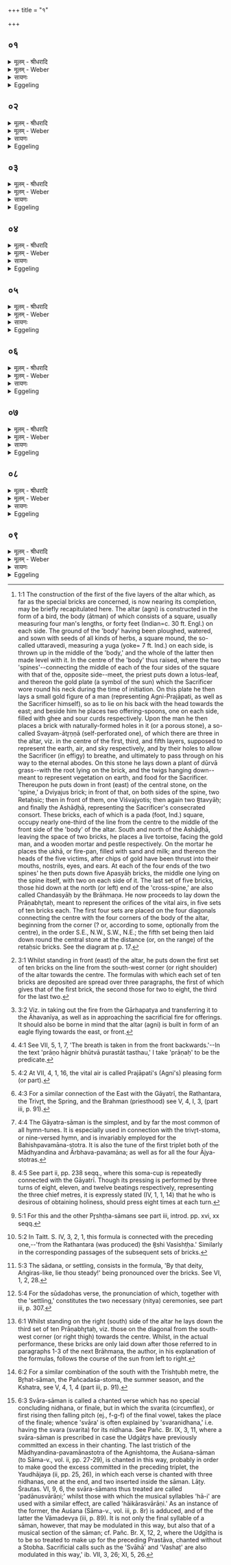+++
title = "१"

+++


## ०१
<details><summary>मूलम् - श्रीधरादि</summary>

प्राणभृ᳘त ऽउ᳘पदधाति॥  
प्राणा वै᳘ प्राणभृ᳘तः प्राणा᳘ने᳘वैतदु᳘पदधाति ताः᳘ प्रथमा᳘यां चि᳘ता ऽउ᳘पदधाति पूर्वार्ध᳘ ऽए᳘षो ऽग्नेर्य᳘त्प्रथमा चि᳘तिः पुर᳘स्तात्त᳘त्प्राणा᳘न्दधाति त᳘स्मादिमे᳘ पुर᳘स्तात्प्राणाः[[!!]]॥
</details>

<details><summary>मूलम् - Weber</summary>

प्राणभृ᳘त उ᳘पदधाति॥  
प्राणा वै᳘ प्राणभृ᳘तः प्राणा᳘नेवैतदु᳘पदधाति ताः᳘ प्रथमा᳘यां चि᳘ता उ᳘पदधाति पूर्वार्ध᳘ एॗषो ऽग्नेर्य᳘त्प्रथमा चि᳘तिः पुर᳘स्तात्त᳘त्प्राणा᳘न्दधाति त᳘स्मादिमे᳘ पुर᳘स्तात्प्राणाः᳟॥
</details>

<details><summary>सायणः</summary>

…
</details>

<details><summary>Eggeling</summary>

1. He lays down the Prāṇabhr̥taḥ (breath-holders) [^egg_34]: now, the Prāṇabhr̥taḥ being--the vital

[^egg_34]: 1:1 The construction of the first of the five layers of the altar which, as far as the special bricks are concerned, is now nearing its completion, may be briefly recapitulated here. The altar (agni) is constructed in the form of a bird, the body (ātman) of which consists of a square, usually measuring four man's lengths, or forty feet (Indian=c. 30 ft. Engl.) on each side. The ground of the 'body' having been ploughed, watered, and sown with seeds of all kinds of herbs, a square mound, the so-called uttaravedi, measuring a yuga (yoke= 7 ft. Ind.) on each side, is thrown up in the middle of the 'body,' and the whole of the latter then made level with it. In the centre of the 'body' thus raised, where the two 'spines'--connecting the middle of each of the four sides of the square with that of the, opposite side--meet, the priest puts down a lotus-leaf, and thereon the gold plate (a symbol of the sun) which the Sacrificer wore round his neck during the time of initiation. On this plate he then lays a small gold figure of a man (representing Agni-Prajāpati, as well as the Sacrificer himself), so as to lie on his back with the head towards the east; and beside him he places two offering-spoons, one on each side, filled with ghee and sour curds  respectively. Upon the man he then places a brick with naturally-formed holes in it (or a porous stone), a so-called Svayam-ātr̥ṇṇā (self-perforated one), of which there are three in the altar, viz. in the centre of the first, third, and fifth layers, supposed to represent the earth, air, and sky respectively, and by their holes to allow the Sacrificer (in effigy) to breathe, and ultimately to pass through on his way to the eternal abodes. On this stone he lays down a plant of dūrvā grass--with the root lying on the brick, and the twigs hanging down--meant to represent vegetation on earth, and food for the Sacrificer. Thereupon he puts down in front (east) of the central stone, on the 'spine,' a Dviyajus brick; in front of that, on both sides of the spine, two Retaḥsic; then in front of them, one Viśvajyotis; then again two R̥tavyāḥ; and finally the Ashāḍḥā, representing the Sacrificer's consecrated consort. These bricks, each of which is a pada (foot, Ind.) square, occupy nearly one-third of the line from the centre to the middle of the front side of the 'body' of the altar. South and north of the Ashāḍḥā, leaving the space of two bricks, he places a live tortoise, facing the gold man, and a wooden mortar and pestle respectively. On the mortar he places the ukhā, or fire-pan, filled with sand and milk; and thereon the heads of the five victims, after chips of gold have been thrust into their mouths, nostrils, eyes, and ears. At each of the four ends of the two spines' he then puts down five Apasyāḥ bricks, the middle one lying on the spine itself, with two on each side of it. The last set of five bricks, those hid down at the north (or left) end of the 'cross-spine,' are also called Chandasyāḥ by the Brāhmaṇa. He now proceeds to lay down the Prāṇabhr̥taḥ, meant to represent the orifices of the vital airs, in five sets of ten bricks each. The first four sets are placed on the four diagonals connecting the centre with the four corners of the body of the altar, beginning from the corner (? or, according to some, optionally from the centre), in the order S.E., N.W., S.W., N.E.; the fifth set being then laid down round the central stone at the distance (or, on the range) of the retaḥsic bricks. See the diagram at p. 17.

airs, it is the vital airs he thereby bestows upon (Agni). He lays them down in the first layer;--that which is the first layer is the forepart (ground-part) of Agni: it is thus in front that he puts (into Agni) the vital airs, whence there are (in creatures) these (orifices of the) vital airs in front.
</details>

## ०२
<details><summary>मूलम् - श्रीधरादि</summary>

(स्ता) ता द᳘शदशो᳘पदधाति॥  
द᳘श वै᳘ प्राणा य᳘दु वा ऽअ᳘पि बहुकृ᳘त्वो द᳘श-दश द᳘शैव तृत्प᳘ञ्चकृ᳘त्वो द᳘शदशो᳘पदधाति प᳘ञ्च वा᳘ ऽएता᳘न्पशूनु᳘पदधाति द᳘शदश वा ऽए᳘कैकस्मिन्पशौ᳘ प्राणास्त᳘देषु स᳘र्व्वेषु प्राणा᳘न्दधात्य᳘नन्तर्हिताः पशु᳘भ्य ऽउ᳘पदधात्य᳘नन्तर्हितांस्त᳘त्पशु᳘भ्यः प्राणा᳘न्दधाति सर्व्व᳘त ऽउ᳘पदधाति सर्व्व᳘त ऽए᳘वैष्वेत᳘त्प्राणा᳘न्दधाति॥
</details>

<details><summary>मूलम् - Weber</summary>

ता द᳘श-दशो᳘पदधाति॥  
द᳘श वै᳘ प्राणा य᳘दु वा अ᳘पि बहु कृ᳘त्वो द᳘श-दश द᳘शैव तृत्प᳘ञ्च कृ᳘त्वो द᳘श-दशो᳘पदधाति प᳘ञ्च वा᳘ एता᳘न्पशूनु᳘पदधाति द᳘श-दश वा ए᳘कैकस्मिन्पशौ᳘ प्राणास्तदेषु स᳘र्वेषु प्राणा᳘न्दधात्य᳘नन्तर्हिताः पशु᳘भ्य उ᳘पदधात्य᳘नन्तर्हितांस्त᳘त्पशु᳘भ्यः प्राणा᳘न्दधाति सर्व᳘त उ᳘पदधाति सर्व᳘त एॗवैष्वेत᳘त्प्राणा᳘न्दधाति॥
</details>

<details><summary>सायणः</summary>

…
</details>

<details><summary>Eggeling</summary>

2. He lays them down by ten and ten, for there are ten vital airs; and even though 'ten-ten' may mean many, times, here they mean only ten. Five times he puts on ten (bricks) each time; for it is those five (kinds of sacrificial) animals he bestows, and there are ten vital airs in each .animal: upon all of them he thus bestows the vital airs. He lays down (the bricks) so as not to be separated from the animals: he thus bestows vital airs not separated from the animals. He lays them down on every side: on every side he thus bestows on them (orifices of) the vital airs.
</details>

## ०३
<details><summary>मूलम् - श्रीधरादि</summary>

य᳘द्वेव᳘ प्राणभृ᳘त ऽउपद᳘धाति॥  
प्रजा᳘पतेर्वि᳘स्रस्तात्प्राणा ऽउ᳘दक्रामन्देव᳘ता भूत्वा ता᳘नब्रवीदु᳘प मे᳘त प्र᳘ति म ऽएत᳘द्धत्त ये᳘न मे यूय᳘मुद᳘क्रमिष्टे᳘ति स वै तद᳘न्नᳫँ᳭ सृजस्व य᳘त्ते व्वयं प᳘श्यन्त ऽउपव᳘सामे᳘ति ते वा᳘ ऽउभ᳘ये सृजामहा ऽइ᳘ति तथे᳘ति ते᳘ प्राणा᳘श्च प्रजा᳘पतिश्चैतद᳘न्नमसृजन्तैताः᳘ प्राणभृ᳘तः॥
</details>

<details><summary>मूलम् - Weber</summary>

य᳘द्वेव᳘ प्राणभृ᳘त उपद᳘धाति॥  
प्रजा᳘पतेर्वि᳘स्रस्तात्प्राणा उ᳘दक्रामन्देव᳘ता भूत्वा ता᳘नब्रवीदु᳘प मे᳘त प्र᳘ति म एत᳘द्धत्त ये᳘न मे यूय᳘मुद᳘क्रमिष्टे᳘ति स वै तद᳘न्नᳫं सृजस्व य᳘त्ते वयम् प᳘श्यन्त उपव᳘सामे᳘ति ते वा᳘ उभ᳘ये सृजामहा इ᳘ति तथे᳘ति ते᳘ प्राणा᳘श्च प्रजा᳘पतिश्चैतद᳘न्नमसृजन्तैताः᳘ प्राणभृ᳘तः॥
</details>

<details><summary>सायणः</summary>

…
</details>

<details><summary>Eggeling</summary>

3. And again why he lays down the Prāṇabhr̥taḥ. From Prajāpati, when relaxed (by producing creatures), the vital airs departed. To them, having become deities, he spake, 'Come ye to me, return ye unto me that wherewith ye have gone out of me!'--'Well then, create thou that food which we will await here looking on!'--'Well then, let us both create!'--'So be it!'--So both the final airs and Prajāpati created that food, these Prāṇabhr̥t (bricks).
</details>

## ०४
<details><summary>मूलम् - श्रीधरादि</summary>

स᳘ पुर᳘स्तादुपदधाति[[!!]]॥  
(त्य) अयं᳘ पुरो भु᳘व ऽइ᳘त्यग्निर्वै᳘ पुरस्तद्यत्तमा᳘ह पुर ऽइ᳘ति प्रा᳘ञ्च᳘ᳫँ᳘ ह्यग्नि᳘मुद्ध᳘रन्ति प्रा᳘ञ्चमुपच᳘रन्त्य᳘थ यद्भु᳘व ऽइत्या᳘हाग्निर्वै भु᳘वो ऽग्ने᳘र्हीदᳫँ᳭ स᳘र्व्वं भ᳘वति प्राणो᳘ हाग्नि᳘र्भूत्वा᳘ पुर᳘स्तात्तस्थौ त᳘देव त᳘द्रूपमु᳘पदधाति॥
</details>

<details><summary>मूलम् - Weber</summary>

स᳘ पुर᳘स्तादु᳘पदधाति॥  
अय᳘म् पुरो भु᳘व इ᳘त्यग्निर्वै᳘ पुरस्तद्यत्तमा᳘ह पुर इ᳘ति प्रा᳘ञ्चᳫं ह्य᳘ग्नि᳘मुद्ध᳘रन्ति प्रा᳘ञ्चमुपच᳘रन्त्य᳘थ यद्भु᳘व इत्या᳘हाग्निर्वै भु᳘वो ऽग्नेॗर्हीदᳫं स᳘र्वम् भ᳘वति प्राणो᳘ हाग्नि᳘र्भूत्वा᳘ पुर᳘स्तात्तस्थौ त᳘देव त᳘द्रूपमु᳘पदधाति॥
</details>

<details><summary>सायणः</summary>

…
</details>

<details><summary>Eggeling</summary>

4. In front (of the altar) he lays down (ten bricks [^egg_35],--the first) with (Vāj. S. XIII, 54), 'This one in front, the Existent,'--in front, doubtless, is Agni; and as to why he speaks of him (as being) 'in front,' it is because they take out the fire (from the Gārhapatya) towards the front, and attend on Agni towards the front [^egg_36]. And as to why he says 'the

[^egg_35]: 3:1 Whilst standing in front (east) of the altar, he puts down the first set of ten bricks on the line from the south-west corner (or right shoulder) of the altar towards the centre. The formulas with which each set of ten bricks are deposited are spread over three paragraphs, the first of which gives that of the first brick, the second those for two to eight, the third for the last two.

[^egg_36]: 3:2 Viz. in taking out the fire from the Gārhapatya and transferring  it to the Āhavanīya, as well as in approaching the sacrificial fire for offerings. It should also be borne in mind that the altar (agni) is built in form of an eagle flying towards the east, or front.

existent (bhuva),' Agni is indeed the existent, for it is through Agni that everything exists (bhū) here. Agni, indeed, having become the breath, remained in front [^egg_37]: it is that very form [^egg_38] he now bestows (on Agni).

[^egg_37]: 4:1 See VII, 5, 1, 7, 'The breath is taken in from the front backwards.'--In the text 'prāṇo hāgnir bhūtvā purastāt tasthau,' I take 'prāṇaḥ' to be the predicate.

[^egg_38]: 4:2 At VII, 4, 1, 16, the vital air is called Prajāpati's (Agni's) pleasing form (or part).
</details>

## ०५
<details><summary>मूलम् - श्रीधरादि</summary>

त᳘स्य प्राणो᳘ भौवायन ऽइ᳘ति॥  
प्राणं त᳘स्माद्रूपा᳘दग्नेर्नि᳘रमिमीत व्वसन्तः᳘ प्राणायन ऽइ᳘ति व्वसन्त᳘मृतुं᳘ प्राणान्नि᳘रमिमीत गायत्री᳘ व्वासन्ती᳘ति गायत्रीं छ᳘न्दो व्वसन्ता᳘दृतोर्नि᳘रमिमीत गायत्र्यै᳘ गायत्रमि᳘ति गायत्र्यै छ᳘न्दसो गायत्रᳫँ᳭ सा᳘म नि᳘रमिमीत गायत्रा᳘दुपाᳫँ᳭शुरि᳘ति गायत्रात्सा᳘म्न ऽउपाᳫँ᳭शुं ग्र᳘हं नि᳘रमिमीतोपाᳫँ᳭शो᳘स्त्रिव्वृदि᳘त्युपाᳫँ᳭शोर्ग्र᳘हात्त्रिव्वृ᳘तᳫँ᳭ स्तो᳘मं नि᳘रमिमीत त्रिव्वृ᳘तो रथन्तरमि᳘ति त्रिव्वृ᳘तः स्तो᳘माद्रथन्तरं᳘ पृष्ठं नि᳘रमिमीत॥
</details>

<details><summary>मूलम् - Weber</summary>

त᳘स्य प्राणो᳘ भौवायन इ᳘ति॥  
प्राणं त᳘स्माद्रूपा᳘दग्नेर्नि᳘रमिमीत वसन्तः᳘ प्राणायन इ᳘ति वसन्त᳘मृतु᳘म् प्राणान्नि᳘रमिमीत गायत्री᳘ वासन्ती᳘ति गायत्रीं छ᳘न्दो वसन्ता᳘दृतोर्नि᳘रमिमीत गायत्र्यै᳘ गायत्रमि᳘ति गायत्र्यै छ᳘न्दसो गायत्रᳫं सा᳘म नि᳘रमिमीत गायत्रा᳘दुपांशुरि᳘ति गायत्रात्सा᳘म्न उपांशुं ग्र᳘हं नि᳘रमिमीतोपांशो᳘स्त्रिवृदि᳘त्युपांशोर्ग्र᳘हात्त्रिवृ᳘तᳫं स्तो᳘मं नि᳘रमिमीत त्रिवृ᳘तो रथन्तरमि᳘ति त्रिवृ᳘त स्तो᳘माद्रथन्तर᳘म् पृष्ठं नि᳘रमिमीत॥
</details>

<details><summary>सायणः</summary>

…
</details>

<details><summary>Eggeling</summary>

5. [The others with], 'His, the Existent's son, the Breath,'--from out of that form, fire, he (Prajāpati) fashioned the breath;--'Spring, the son of the breath,'--from out of the breath he fashioned the spring-season [^egg_39];--'The Gāyatrī, the daughter of the Spring,'--from out of the spring-season he fashioned the Gāyatrī metre;--'From the Gāyatrī the Gāyatra,'--from out of the Gāyatrī metre he fashioned the Gāyatra [^egg_40] hymn-tune;--'From the Gāyatra the Upāṁśu,'--from out of the Gāyatra hymn-tune he fashioned the Upāṁśu-graha [^egg_41];--

[^egg_39]: 4:3 For a similar connection of the East with the Gāyatrī, the Rathantara, the Trivr̥t, the Spring, and the Brahman (priesthood) see V, 4, I, 3, (part iii, p. 91).

[^egg_40]: 4:4 The Gāyatra-sāman is the simplest, and by far the most common of all hymn-tunes. It is especially used in connection with the trivr̥t-stoma, or nine-versed hymn, and is invariably employed for the Bahishpavamāna-stotra. It is also the tune of the first triplet both of the Mādhyandina and Ārbhava-pavamāna; as well as for all the four Ājya-stotras.

[^egg_41]: 4:5 See part ii, pp. 238 seqq., where this soma-cup is repeatedly connected with the Gāyatrī. Though its pressing is performed by three turns of eight, eleven, and twelve beatings respectively, representing the three chief metres, it is expressly stated (IV, 1, 1, 14)  that he who is desirous of obtaining holiness, should press eight times at each turn.

 'From the Upāṁśu the Trivr̥t,'--from out of the Upāṁśu-graha he fashioned the nine-versed hymn-form;--'From the Trivr̥t the Rathantara,'--from out of the Trivr̥t-stoma he fashioned the Rathantara-pr̥shṭḥa [^egg_42].

[^egg_42]: 5:1 For this and the other Pr̥shṭḥa-sāmans see part iii, introd. pp. xvi, xx seqq.
</details>

## ०६
<details><summary>मूलम् - श्रीधरादि</summary>

व्व᳘सिष्ठ ऽऋ᳘षिरि᳘ति॥  
प्राणो वै व्व᳘सिष्ठ ऽऋ᳘षिर्यद्वै नु श्रे᳘ष्ठस्ते᳘न व्व᳘सिष्ठो᳘ ऽथो यद्व᳘स्तृतमो व्व᳘सति ते᳘नो ऽएव व्व᳘सिष्ठः प्रजा᳘पतिगृहीतया त्वये᳘ति प्रजा᳘पतिसृष्टया त्वये᳘त्येत᳘त्प्राणं᳘ गृह्णामि प्रजा᳘भ्य ऽइ᳘ति प्राणं᳘ पुर᳘स्तात्प्रा᳘पादयत नानो᳘पदधाति ये᳘ नाना कामाः᳘ प्राणे तांस्त᳘द्दधाति सकृ᳘त्सादयत्ये᳘कं त᳘त्प्राणं᳘ करोत्य᳘थ यन्ना᳘ना साद᳘येत्प्राण᳘ᳫँ᳘ ह व्वि᳘च्छिन्द्या᳘त्सैषा᳘ त्रिव्वृदि᳘ष्टका य᳘जुः सा᳘दनᳫँ᳭ सू᳘ददोहास्त᳘त्त्रिव्वृ᳘त्त्रिव्वृ᳘दग्निर्या᳘वानग्निर्या᳘वत्यस्य मा᳘त्रा ता᳘वत्त᳘त्कृत्वो᳘पदधाति॥
</details>

<details><summary>मूलम् - Weber</summary>

व᳘सिष्ठ ऋ᳘षिरि᳘ति॥  
प्राणो वै व᳘सिष्ठ ऋ᳘षिर्यद्वै नु श्रे᳘ष्ठस्ते᳘न व᳘सिष्ठो᳘ ऽथो यद्व᳘स्तृतमो व᳘सति ते᳘नो एव व᳘सिष्ठः प्रजा᳘पतिगृहीतया त्वये᳘ति प्रजा᳘पतिसृष्टया त्वये᳘त्येत᳘त्प्राणं᳘ गृह्णामि प्रजा᳘भ्य इ᳘ति प्राण᳘म् पुर᳘स्तात्प्रा᳘पादयत नानो᳘पदधाति ये᳘ नानाकामाः᳘ प्राणे तांस्त᳘द्दधाति सकृ᳘त्सादयत्ये᳘कं त᳘त्प्राणं᳘ करोत्य᳘थ यन्ना᳘ना साद᳘येत्प्राणᳫं ह वि᳘छिन्द्याॗत्सैषा᳘ त्रिवृदि᳘ष्टका य᳘जुः सा᳘दनᳫं सू᳘ददोहास्त᳘त्त्रिवृ᳘त्त्रिवृ᳘दग्निर्या᳘वानग्निर्या᳘वत्यस्य मा᳘त्रा ता᳘वत्त᳘त्कृत्वो᳘पदधाति॥
</details>

<details><summary>सायणः</summary>

…
</details>

<details><summary>Eggeling</summary>

6. 'The R̥shi Vasishṭḥa [^egg_43],'--the R̥shi Vasishṭḥa, doubtless, is the breath: inasmuch as it is the chief (thing) therefore it is Vasishṭḥa (the most excellent); or inasmuch as it abides (with living beings) as the best abider (vastr̥), therefore also it is Vasishṭḥa.--'By thee, taken by Prajāpati,'--that is, 'by thee, created by Prajāpati,'--'I take breath for my descendants (and people)!'--therewith he introduced the breath from the front. Separately he lays down (these ten bricks): what separate desires there are in the breath, those he thereby lays into it. Only once he settles them [^egg_44]: he thereby makes it one breath; but were he to settle them each separately, he assuredly would cut the' breath asunder. This brick is trivr̥t (threefold): the formula, the settling, and the sūdadohas [^egg_45], that is threefold, and threefold is Agni,--as great as

[^egg_43]: 5:2 In Taitt. S. IV, 3, 2, 1, this formula is connected with the preceding one,--'from the Rathantara (was produced) the R̥shi Vasishṭḥa.' Similarly in the corresponding passages of the subsequent sets of bricks.

[^egg_44]: 5:3 The sādana, or settling, consists in the formula, 'By that deity, Aṅgiras-like, lie thou steady!' being pronounced over the bricks. See VI, 1, 2, 28.

[^egg_45]: 5:4 For the sūdadohas verse, the pronunciation of which, together with the 'settling,' constitutes the two necessary (nitya) ceremonies, see part iii, p. 307.

 Agni is, as great as is his measure, so much he lays down (on the altar) by so dying.
</details>

## ०७
<details><summary>मूलम् - श्रीधरादि</summary>

(त्य᳘) अ᳘थ दक्षिणतः᳘॥  
(तो ऽ) अयं᳘ दक्षिणा᳘ व्विश्व᳘कर्मे᳘त्ययं वै᳘ व्वायु᳘र्व्विश्व᳘कर्मा᳘ यो ऽयं प᳘वत ऽएष᳘ हीदᳫँ᳭ स᳘र्व्वं करो᳘ति तद्यत्तमा᳘ह दक्षिणे᳘ति त᳘स्मादेष᳘ दक्षि᳘णैव भू᳘यिष्ठं व्वाति म᳘नो ह व्वायु᳘र्भूत्वा᳘ दक्षिणत᳘स्तस्थौ त᳘देव त᳘द्रूपमु᳘पदधाति॥ (शतम् ४३००)
</details>

<details><summary>मूलम् - Weber</summary>

अ᳘थ दक्षिणतः᳟॥  
अयं᳘ दक्षिणा᳘ विश्व᳘कर्मे᳘त्ययं वै᳘ वायु᳘र्विश्व᳘कर्माॗ यो ऽयम् प᳘वत एषॗ हीदᳫं स᳘र्वं करो᳘ति तद्यत्तमा᳘ह दक्षिणे᳘ति त᳘स्मादेष᳘ दक्षिॗणैव भू᳘यिष्ठं वाति म᳘नो ह वायु᳘र्भूत्वा᳘ दक्षिणत᳘स्तस्थौ त᳘देव त᳘द्रूपमु᳘पदधाति॥
</details>

<details><summary>सायणः</summary>

…
</details>

<details><summary>Eggeling</summary>

7. And on the right (south) side [^egg_46] with (Vāj. S. XIII, 55), 'This one on the right, the all-worker,'--the all-worker (viśvakarman), doubtless, is this Vāyu (the wind) who blows here, for it is he that makes everything here; and because he speaks of him as (being) 'on the right,' therefore it is in the south that he blows most. Vāyu, indeed, having become the mind, remained in the right side (of the body): it is that form (part) he now bestows (on Agni).

[^egg_46]: 6:1 Whilst standing on the right (south) side of the altar he lays down the third set of ten Prāṇabhr̥taḥ, viz. those on the diagonal from the south-west corner (or right thigh) towards the centre. Whilst, in the actual performance, these bricks are only laid down after those referred to in paragraphs 1-3 of the next Brāhmaṇa, the author, in his explanation of the formulas, follows the course of the sun from left to right.
</details>

## ०८
<details><summary>मूलम् - श्रीधरादि</summary>

त᳘स्य म᳘नो व्वैश्वकर्मणमि᳘ति॥  
म᳘नस्त᳘स्माद्रूपा᳘द्वायोर्नि᳘रमिमीत ग्रीष्मो᳘ मानस ऽइ᳘ति ग्रीष्म᳘मृतुं म᳘नसो नि᳘रमिमीत त्रिष्टुब्ग्रैष्मी᳘ति त्रिष्टु᳘भं छ᳘न्दो ग्रीष्मा᳘दृतोर्नि᳘रमिमीत त्रिष्टु᳘भः स्वारमि᳘ति त्रिष्टु᳘भश्छ᳘न्दसः स्वारᳫँ᳭ सा᳘म नि᳘रमिमीत स्वारा᳘दन्तर्याम ऽइ᳘ति स्वारात्सा᳘म्नो ऽन्तर्यामं ग्र᳘हं नि᳘रमिमीतान्तर्यामा᳘त्पञ्चदश ऽइ᳘त्यन्तर्यामाद्ग्र᳘हात्पञ्चदशᳫँ᳭ स्तो᳘मं नि᳘रमिमीत पञ्चदशा᳘द्बृहदि᳘ति पञ्चदशात्स्तो᳘माद्बृह᳘त्पृष्ठं नि᳘रमिमीत॥
</details>

<details><summary>मूलम् - Weber</summary>

त᳘स्य म᳘नो वैश्वकर्मणमि᳘ति॥  
म᳘नस्त᳘स्माद्रूपा᳘द्वायोर्नि᳘रमिमीत ग्रीष्मो᳘ मानस इ᳘ति ग्रीष्म᳘मृतुम् म᳘नसो नि᳘रमिमीत त्रिष्टुब्ग्रैष्मी᳘ति त्रिष्टु᳘भं छ᳘न्दो ग्रीष्मा᳘दृतोर्नि᳘रमिमीत त्रिष्टु᳘भः स्वारमि᳘ति त्रिष्टु᳘भश्छ᳘न्दसः स्वारᳫं सा᳘म नि᳘रमिमीत स्वारा᳘दन्तर्याम इ᳘ति स्वारात्सा᳘म्नो ऽन्तर्यामं ग्र᳘हं नि᳘रमिमीतान्तर्यामा᳘त्पञ्चदश इ᳘त्यन्तर्यामाद्ग्र᳘हात्पञ्चदशᳫं स्तो᳘मं नि᳘रमिमीत पञ्चदशा᳘द्बृहदि᳘ति पञ्चदशात्स्तो᳘माद्बृह᳘त्पृष्ठं नि᳘रमिमीत॥
</details>

<details><summary>सायणः</summary>

…
</details>

<details><summary>Eggeling</summary>

8. 'His, the all-worker's child, the Mind,'--from out of that (all-working) form, the wind, he fashioned the mind;--'the summer, the son of the mind,'--from out of the mind he fashioned the summer season [^egg_47];--'the Trishṭubh, the daughter of Summer,'--from out of the summer season he fashioned the Trishṭubh metre;--'from the Trishṭubh the Svāra tune,'--from out of the Trishṭubh metre he created the Svāra hymn-tune [^egg_48];--'from

[^egg_47]: 6:2 For a similar combination of the south with the Trishṭubh metre, the Br̥hat-sāman, the Pañcadaśa-stoma, the summer season, and the Kshatra, see V, 4, 1, 4 (part iii, p. 91).

[^egg_48]: 6:3 Svāra-sāman is called a chanted verse which has no special concluding nidhana, or finale, but in which the svarita (circumflex), or first rising then falling pitch (ej., f-g-f) of the final vowel, takes the place of the finale; whence 'svāra' is often explained by 'svaranidhana,' i.e. having the svara (svarita) for its nidhana. See  Pañc. Br. IX, 3, 11, where a svāra-sāman is prescribed in case the Udgātr̥s have previously committed an excess in their chanting. The last tristich of the Mādhyandina-pavamānastotra of the Agnishṭoma, the Auśana-sāman (to Sāma-v., vol. ii, pp. 27-29), is chanted in this way, probably in order to make good the excess committed in the preceding triplet, the Yaudhājaya (ii, pp. 25, 26), in which each verse is chanted with three nidhanas, one at the end, and two inserted inside the sāman. Lāṭy. Śrautas. VI, 9, 6, the svāra-sāmans thus treated are called 'padānusvārāṇi;' whilst those with which the musical syllables 'hā-i' are used with a similar effect, are called 'hāikārasvārāṇi.' As an instance of the former, the Auśana (Sāma-v., vol. iii, p. 8r) is adduced, and of the latter the Vāmadevya (iii, p. 89). It is not only the final syllable of a sāman, however, that may be modulated in this way, but also that of a musical section of the sāman; cf. Pañc. Br. X, 12, 2, where the Udgītha is to be so treated to make up for the preceding Prastāva, chanted without a Stobha. Sacrificial calls such as the 'Svāhā' and 'Vashaṭ' are also modulated in this way,' ib. VII, 3, 26; XI, 5, 26.

the Svāra the Antaryāma,'--from out of the Svāra-sāman he fashioned the Antaryāma-graha;--'from the Antaryāma the Pañcadaśa,'--from out of the Antaryāma-cup he fashioned the fifteen-versed hymn-form;--'from the Pañcadaśa the Br̥hat,'--from out of the Pañcadaśa-stoma he fashioned the Br̥hat-pr̥shṭḥa.
</details>

## ०९
<details><summary>मूलम् - श्रीधरादि</summary>

भर᳘द्वाज ऽऋ᳘षिरि᳘ति॥  
म᳘नो वै᳘ भर᳘द्वाज ऽऋ᳘षिर᳘न्नं व्वाजो यो वै म᳘नो बिभ᳘र्ति सो᳘ ऽन्नं व्वा᳘जं भरति त᳘स्मान्म᳘नो भर᳘द्वाज ऽऋ᳘षिः प्रजा᳘पतिगृहीतया त्वये᳘ति प्रजा᳘पतिसृष्टया त्वये᳘त्येतन्म᳘नो गृह्णामि प्रजा᳘भ्य ऽइ᳘ति म᳘नो दक्षिणतः प्रा᳘पादयत नानो᳘पदधाति ये᳘ नाना कामा म᳘नसि तांस्त᳘द्दधाति सकृ᳘त्सादयत्ये᳘कं तन्म᳘नः करोत्य᳘थ यन्ना᳘ना साद᳘येन्म᳘नो ह व्वि᳘च्छिन्द्या᳘त्सैषा᳘ त्रिव्वृदि᳘ष्टका त᳘स्योक्तो ब᳘न्धुः॥
</details>
<details><summary>मूलम् - Weber</summary>

भर᳘द्वाज ऋ᳘षिरि᳘ति॥  
म᳘नो वै᳘ भर᳘द्वाज ऋ᳘षिर᳘न्नं वाजो यो वै म᳘नो बिभ᳘र्ति सो᳘ ऽन्नं वा᳘जम् भरति त᳘स्मान्म᳘नो भर᳘द्वाज ऋ᳘षिः प्रजा᳘पतिगृहीतया त्वये᳘ति प्रजा᳘पतिसृष्टया त्वये᳘त्येतन्म᳘नो गृह्णामि प्रजा᳘भ्य इ᳘ति म᳘नो दक्षिणतः प्रा᳘पादयत नानो᳘पदधाति ये᳘ नानाकामा म᳘नसि तांस्त᳘द्दधाति सकृ᳘त्सादयत्ये᳘कं तन्म᳘नः करोत्य᳘थ यन्ना᳘ना साद᳘येन्म᳘नो ह वि᳘छिन्द्याॗत्सैषा᳘ त्रिवृदि᳘ष्टका त᳘स्योक्तो ब᳘न्धुः॥
</details>

<details><summary>सायणः</summary>

…
</details>
<details><summary>Eggeling</summary>

9. 'The R̥shi Bharadvāja,'--the R̥shi Bharadvāja, doubtless, is the mind;--'vāja' means 'food,' and he who possesses a mind, possesses (bharati) food, 'vāja;' therefore the R̥shi Bharadvāja is the mind.--'By thee, taken by Prajāpati,'--that is, 'by thee, created by Prajāpati;'--'I take the mind for my descendants!'--therewith he introduced the mind from the right side. Separately he lays down (these ten bricks): what separate desires there are in the mind, those he thereby lays into it. Only once he settles them: he thereby makes it one mind; but were he to settle them each separately,

he assuredly would cut asunder the mind. This brick is threefold: the meaning of this has been explained.
</details>

